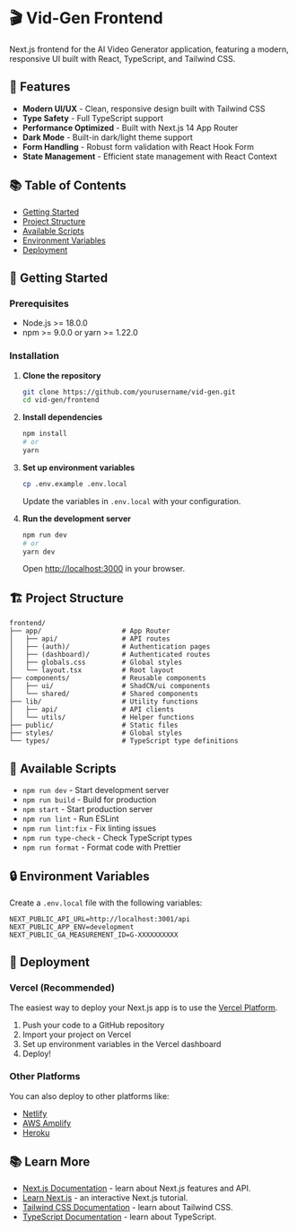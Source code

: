 # 🎬 Vid-Gen Frontend

Next.js frontend for the AI Video Generator application, featuring a modern, responsive UI built with React, TypeScript, and Tailwind CSS.

## 🚀 Features

- **Modern UI/UX** - Clean, responsive design built with Tailwind CSS
- **Type Safety** - Full TypeScript support
- **Performance Optimized** - Built with Next.js 14 App Router
- **Dark Mode** - Built-in dark/light theme support
- **Form Handling** - Robust form validation with React Hook Form
- **State Management** - Efficient state management with React Context

## 📚 Table of Contents

- [Getting Started](#-getting-started)
- [Project Structure](#-project-structure)
- [Available Scripts](#-available-scripts)
- [Environment Variables](#-environment-variables)
- [Deployment](#-deployment)

## 🚀 Getting Started

### Prerequisites

- Node.js >= 18.0.0
- npm >= 9.0.0 or yarn >= 1.22.0

### Installation

1. **Clone the repository**

   ```bash
   git clone https://github.com/yourusername/vid-gen.git
   cd vid-gen/frontend
   ```

2. **Install dependencies**

   ```bash
   npm install
   # or
   yarn
   ```

3. **Set up environment variables**

   ```bash
   cp .env.example .env.local
   ```

   Update the variables in `.env.local` with your configuration.

4. **Run the development server**
   ```bash
   npm run dev
   # or
   yarn dev
   ```
   Open [http://localhost:3000](http://localhost:3000) in your browser.

## 🏗️ Project Structure

```
frontend/
├── app/                    # App Router
│   ├── api/                # API routes
│   ├── (auth)/             # Authentication pages
│   ├── (dashboard)/        # Authenticated routes
│   ├── globals.css         # Global styles
│   └── layout.tsx          # Root layout
├── components/             # Reusable components
│   ├── ui/                 # ShadCN/ui components
│   └── shared/             # Shared components
├── lib/                    # Utility functions
│   ├── api/                # API clients
│   └── utils/              # Helper functions
├── public/                 # Static files
├── styles/                 # Global styles
└── types/                  # TypeScript type definitions
```

## 📜 Available Scripts

- `npm run dev` - Start development server
- `npm run build` - Build for production
- `npm start` - Start production server
- `npm run lint` - Run ESLint
- `npm run lint:fix` - Fix linting issues
- `npm run type-check` - Check TypeScript types
- `npm run format` - Format code with Prettier

## 🔒 Environment Variables

Create a `.env.local` file with the following variables:

```env
NEXT_PUBLIC_API_URL=http://localhost:3001/api
NEXT_PUBLIC_APP_ENV=development
NEXT_PUBLIC_GA_MEASUREMENT_ID=G-XXXXXXXXXX
```

## 🚀 Deployment

### Vercel (Recommended)

The easiest way to deploy your Next.js app is to use the [Vercel Platform](https://vercel.com/new?utm_medium=default-template&filter=next.js&utm_source=create-next-app&utm_campaign=create-next-app).

1. Push your code to a GitHub repository
2. Import your project on Vercel
3. Set up environment variables in the Vercel dashboard
4. Deploy!

### Other Platforms

You can also deploy to other platforms like:

- [Netlify](https://www.netlify.com/with/nextjs/)
- [AWS Amplify](https://docs.aws.amazon.com/amplify/latest/userguide/deploy-nextjs-server-options.html)
- [Heroku](https://elements.heroku.com/buildpacks/mars/heroku-nextjs)

## 📚 Learn More

- [Next.js Documentation](https://nextjs.org/docs) - learn about Next.js features and API.
- [Learn Next.js](https://nextjs.org/learn) - an interactive Next.js tutorial.
- [Tailwind CSS Documentation](https://tailwindcss.com/docs) - learn about Tailwind CSS.
- [TypeScript Documentation](https://www.typescriptlang.org/docs/) - learn about TypeScript.
